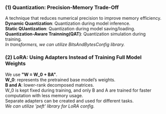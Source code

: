 ### (1) Quantization: Precision-Memory Trade-Off
A technique that reduces numerical precision to improve memory efficiency.  
**Dynamic Quantization**: Quantization during model inference.  
**Static QUantization**: Quantization during model saving/loading.  
**Quantization-Aware Trainning(QAT)**: Quantization simulation during training.  
*In transformers, we can utilize BitsAndBytesConfig library.*  

### (2) LoRA: Using Adapters Instead of Training Full Model Weights
We use **"W = W_0 + BA"**.  
**W_0**: represents the pretrained base model’s weights.  
**B and A**: lower-rank decomposed matrices.  
W_0 is kept fixed during training, and only B and A are trained for faster computation with less memory usage.   
Separate adapters can be created and used for different tasks.  
*We can utilize 'peft' library for LoRA config.*  
